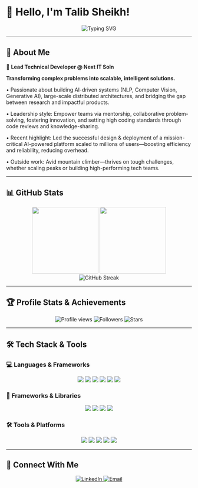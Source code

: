 # 👋 Hello, I'm Talib Sheikh!
<div align="center">
  <img src="https://readme-typing-svg.herokuapp.com?font=Fira+Code&size=32&duration=2800&pause=2000&color=A9FEF7&center=true&vCenter=true&width=940&lines=Software+Engineer+%7C+Frontend+Developer;Turning+creative+ideas+into+pixel-perfect+reality;One+line+of+code+at+a+time+%F0%9F%9A%80" alt="Typing SVG" />
</div>

---

## 🚀 About Me

🔹 **Lead Technical Developer @ Next IT Soln**

**Transforming complex problems into scalable, intelligent solutions.**

• Passionate about building AI-driven systems (NLP, Computer Vision, Generative AI), large-scale distributed architectures, and bridging the gap between research and impactful products.

• Leadership style: Empower teams via mentorship, collaborative problem-solving, fostering innovation, and setting high coding standards through code reviews and knowledge-sharing.

• Recent highlight: Led the successful design & deployment of a mission-critical AI-powered platform scaled to millions of users—boosting efficiency and reliability, reducing overhead.

• Outside work: Avid mountain climber—thrives on tough challenges, whether scaling peaks or building high-performing tech teams.

---

## 📊 GitHub Stats
<div align="center">
  <img height="180em" src="https://github-readme-stats.vercel.app/api?username=Talibshaib&show_icons=true&theme=tokyonight&include_all_commits=true&count_private=true&hide_border=true"/>
  <img height="180em" src="https://github-readme-stats.vercel.app/api/top-langs/?username=Talibshaib&layout=compact&langs_count=8&theme=tokyonight&hide_border=true"/>
</div>

<div align="center">
  <img src="https://github-readme-streak-stats.herokuapp.com/?user=Talibshaib&theme=tokyonight&hide_border=true" alt="GitHub Streak" />
</div>

---

## 🏆 Profile Stats & Achievements
<div align="center">
  <img src="https://komarev.com/ghpvc/?username=Talibshaib&color=blueviolet&style=flat-square&label=Profile+Views" alt="Profile views" />
  <img src="https://img.shields.io/github/followers/Talibshaib?label=Followers&style=flat-square&color=blue" alt="Followers" />
  <img src="https://img.shields.io/github/stars/Talibshaib?label=Stars&style=flat-square&color=yellow" alt="Stars" />
</div>

---

## 🛠️ Tech Stack & Tools

### 💻 Languages & Frameworks
<div align="center">
  <img src="https://img.shields.io/badge/HTML5-E34F26?style=for-the-badge&logo=html5&logoColor=white" />
  <img src="https://img.shields.io/badge/CSS3-1572B6?style=for-the-badge&logo=css3&logoColor=white" />
  <img src="https://img.shields.io/badge/JavaScript-F7DF1E?style=for-the-badge&logo=javascript&logoColor=black" />
  <img src="https://img.shields.io/badge/TypeScript-007ACC?style=for-the-badge&logo=typescript&logoColor=white" />
  <img src="https://img.shields.io/badge/Python-3776AB?style=for-the-badge&logo=python&logoColor=white" />
  <img src="https://img.shields.io/badge/C++-00599C?style=for-the-badge&logo=c%2B%2B&logoColor=white" />
</div>

### 🚀 Frameworks & Libraries
<div align="center">
  <img src="https://img.shields.io/badge/React-20232A?style=for-the-badge&logo=react&logoColor=61DAFB" />
  <img src="https://img.shields.io/badge/Next.js-000000?style=for-the-badge&logo=nextdotjs&logoColor=white" />
  <img src="https://img.shields.io/badge/React_Native-20232A?style=for-the-badge&logo=react&logoColor=61DAFB" />
  <img src="https://img.shields.io/badge/Tailwind_CSS-38B2AC?style=for-the-badge&logo=tailwind-css&logoColor=white" />
</div>

### 🛠️ Tools & Platforms
<div align="center">
  <img src="https://img.shields.io/badge/Linux-FCC624?style=for-the-badge&logo=linux&logoColor=black" />
  <img src="https://img.shields.io/badge/Figma-F24E1E?style=for-the-badge&logo=figma&logoColor=white" />
  <img src="https://img.shields.io/badge/Git-F05032?style=for-the-badge&logo=git&logoColor=white" />
  <img src="https://img.shields.io/badge/GitHub-100000?style=for-the-badge&logo=github&logoColor=white" />
  <img src="https://img.shields.io/badge/VS_Code-007ACC?style=for-the-badge&logo=visual-studio-code&logoColor=white" />
</div>

---

## 🤝 Connect With Me
<div align="center">
  <a href="https://www.linkedin.com/in/talib-sheikh-385a85251/">
    <img src="https://img.shields.io/badge/LinkedIn-0077B5?style=for-the-badge&logo=linkedin&logoColor=white" alt="LinkedIn" />
  </a>
  <a href="mailto:mdtalib23038@gmail.com">
    <img src="https://img.shields.io/badge/Gmail-D14836?style=for-the-badge&logo=gmail&logoColor=white" alt="Email" />
  </a>
</div>
